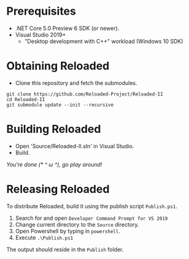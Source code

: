 # Prerequisites

- .NET Core 5.0 Preview 6 SDK (or newer).
- Visual Studio 2019+
	- "Desktop development with C++" workload (Windows 10 SDK)
	
# Obtaining Reloaded
- Clone this repository and fetch the submodules.

```
git clone https://github.com/Reloaded-Project/Reloaded-II
cd Reloaded-II
git submodule update --init --recursive
```

# Building Reloaded

- Open 'Source/Reloaded-II.sln' in Visual Studio.
- Build.

*You're done (\* ^ ω ^), go play around!*

# Releasing Reloaded

To distribute Reloaded, build it using the publish script `Publish.ps1`.

1. Search for and open `Developer Command Prompt for VS 2019`
2. Change current directory to the `Source` directory.
3. Open Powershell by typing in `powershell`.
4. Execute `.\Publish.ps1`

The output should reside in the `Publish` folder.